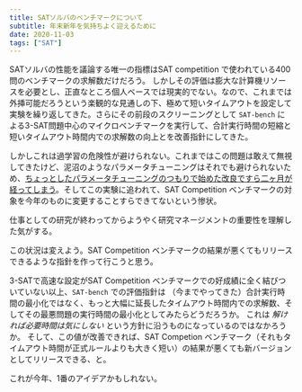 ```yaml
---
title: SATソルバのベンチマークについて
subtitle: 年末新年を気持ちよく迎えるために
date: 2020-11-03
tags: ["SAT"]
---
```


SATソルバの性能を議論する唯一の指標はSAT competition で使われている400問のベンチマークの求解数だけだろう。
しかしその評価は膨大な計算機リソースを必要とし、正直なところ個人ベースでは現実的でない。なので、これまでは外挿可能だろうという楽観的な見通しの下、極めて短いタイムアウトを設定して実験を繰り返してきた。さらにその前段のスクリーニングとして `SAT-bench` による3-SAT問題中心のマイクロベンチマークを実行して、合計実行時間の短縮と短いタイムアウト時間内での求解数の向上とを改善指針にしてきた。

しかしこれは過学習の危険性が避けられない。これまではこの問題は敢えて無視してきたけど、泥沼のようなパラメータチューニングはそれでも避けられないため、[ちょっとしたパラメータチューニングのつもりで始めた改良ですら二ヶ月が経ってしまう](/2020/2020-10-31-UNSATlog/)。そしてこの実験に追われて、SAT Competition ベンチマークの対象を今年のものに変更することすらできてないという惨状。

仕事としての研究が終わってからようやく研究マネージメントの重要性を理解した気がする。

この状況は変えよう。SAT Competition ベンチマークの結果が悪くてもリリースできるような指針を作って行こうと思う。

3-SATで高速な設定がSAT Competition ベンチマークでの好成績に全く結びついていない以上、`SAT-bench` での評価指針は
（今までやってきた）合計実行時間の最小化ではなく、もっと大幅に延長したタイムアウト時間内での求解数、そしてその最悪問題の実行時間の最小化としてみたらどうだろうか。
これは *解ければ必要時間は気にしない* という方針に沿うものになっているのではなかろうか。
そして、この値が改善できれば、SAT Competion ベンチマーク（それもタイムアウト時間が正式ルールよりも大きく短い）の結果が悪くても新バージョンとしてリリースできる、と。

これが今年、1番のアイデアかもしれない。


